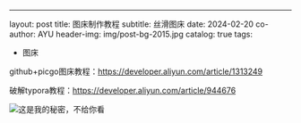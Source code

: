 ---
layout:     post
title:      图床制作教程
subtitle:   丝滑图床
date:       2024-02-20
co-author:     AYU
header-img: img/post-bg-2015.jpg
catalog: true
tags:

   - 图床


github+picgo图床教程：https://developer.aliyun.com/article/1313249



破解typora教程：https://developer.aliyun.com/article/944676

![这是我的秘密，不给你看](C:\Users\22740\AppData\Roaming\Typora\typora-user-images\image-20240220225548190.png)